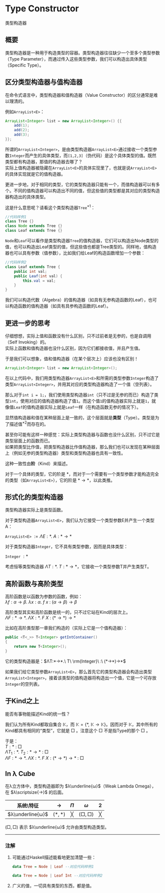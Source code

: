 # Type Constructor

类型构造器

## 概要

类型构造器是一种用于构造类型的容器。类型构造器往往缺少一个至多个类型参数（Type Parameter），而通过传入这些类型参数，我们可以构造出具体类型（Specific Type）。

## 区分类型构造器与值构造器

在命令式语言中，类型构造器和值构造器（Value Constructor）的区分通常是难以理清的。

例如`ArrayList<E>`：

```Java
ArrayList<Integer> list = new ArrayList<Integer>() {{
    add(1);
    add(2);
    add(3);
}};
```

所谓的`ArrayList<Integer>`，是由类型构造器`ArrayList<E>`通过接收一个类型参数`Integer`而产生的具体类型，而`[1,2,3]`（伪代码）是这个具体类型的值。既然类型都有构造器，那值的构造器去哪了？  
实际上值构造器被隐藏在`ArrayList<E>`的具体实现里了，也就是说`ArrayList<E>`的具体实现就是它的值构造器。

更进一步地，对于相同的类型，它的类型构造器只能有一个，而值构造器可以有多个。不同的值构造器可以构造出不同的值，但这些值的类型都是其对应的类型构造器构造出的具体类型。

这是什么意思呢？请看这个类型构造器`Tree`$^{*1}$：

```Java
//代码样例1
class Tree {}
class Node extends Tree {}
class Leaf extends Tree {}
```

`Node`和`Leaf`可以看作是类型构造器`Tree`的值构造器，它们可以构造出Node类型的值，也可以构造出Leaf类型的值，但这些值也都是Tree类型的。同样地，值构造器也可以具有参数（值参数），比如我们给Leaf的构造函数增加一个参数：

```Java
//代码样例2
class Leaf extends Tree {
    public int val;
    public Leaf(int val) {
        this.val = val;
    }
}
```

我们可以构造代数（Algebra）的值构造器（如具有无参构造函数的Leaf），也可以构造函数的值构造器（如具有具参构造函数的Leaf）。

## 更进一步的思考

仔细想想，实际上值和函数没有什么区别，只不过前者是无参的，也是自调用（Self Invoking）的。  
实际上函数和值构造器也没什么区别，因为它们都接收值，并且产生值。

于是我们可以想象，值和值构造器（在某个层次上）应该也没有区别！

```Java
ArrayList<Integer> list = new ArrayList<Integer>();
```

在以上代码中，我们用类型构造器`ArrayList<E>`和所需的类型参数`Integer`构造了类型`ArrayList<Integer>`，并用其对应的类型构造器构造了一个值（空列表）。

那么对于`int i = 1;`，我们使用类型构造器`int`（只不过是无参的而已）构造了类型`int`，使用对应的值构造器构造了值`1`。而这个值`1`的值构造器实际上就是`1`，就像值`Leaf`的值构造器实际上就是`Leaf`一样（在构造函数无参的情况下）。

显然值构造器和值在某种层面上是一致的，这个层面就是**类型**（Type）。类型是为了描述值$^{*2}$而存在的。

甚至你可能有这样一种感觉：实际上类型构造器与函数也没什么区别，只不过它是类型层面上的函数而已。  
如果把类型比作值，把类型构造器比作值构造器，那么我们也可以发现在某种层面上（例如无参的类型构造器）类型和类型构造器也具有一致性。

这种一致性由**阶**（Kind）来描述。  

对于一个具体的类型，它的阶是 $*$，而对于一个需要有一个类型参数才能构造完全的类型（如`ArrayList<E>`），它的阶是 $*→*$，以此类推。

## 形式化的类型构造器

类型构造器实际上是类型函数。

对于类型构造器`ArrayList<E>`，我们认为它接受一个类型参数E并产生一个类型A：

`ArrayList<E>`$\ :=ΛE:*.\ A:*→*$

对于类型构造器`Integer`，它不具有类型参数，因而是具体类型：

`Integer`$\ :*$

考虑恒等类型构造器 $ΛT:*.\ T:*→*$，它接收一个类型参数T并产生类型T。

## 高阶函数与高阶类型

高阶函数是以函数为参数的函数，例如：  
$λf:α→β.\ λx:α.\ f\ x\ :\ (α→β)→β$

高阶类型其实和高阶函数是统一的，只不过它站在Kind的层次上。  
$ΛF:*→*.\ ΛX:*.\ F\ X\ :\ (*→*)→*$

比如在高阶类型那一章我们构造的（实际上它是一个值构造器）：

```Java
public <T<_>> T<Integer> getIntContainer()
{
    return new T<Integer>();
}
```

它的类型构造器是：$ΛT:*→*.\ T\ \rm{Integer}\ :\ (*→*)→*$

如果我们给它类型参数`ArrayList<E>`，那么首先它的类型构造器会构造出类型`ArrayList<Integer>`，接着该类型的值构造器将构造出一个值，它是一个可存放`Integer`的空列表。

## 于Kind之上

能否有事物能描述Kind的统一性？

我们认为所有Kind都取自集合 $\mathbb{K}$，而 $\mathbb{K}=\{*,\ \mathbb{K}→\mathbb{K}\}$。因而对于 $\mathbb{K}$，其中所有的Kind都具有相同的“类型”，它就是 $□$ 。注意这个 $□$ 不是指Type的那个 $□$ 。

于是：  
$T:*\ :\ □$  
$ΛT_1:*.\ T_2:*→*\ :\ □$  
$ΛF:*→*.\ ΛX:*.\ F\ X:(*→*)→*\ :\ □$

## In λ Cube

在λ立方体中，类型构造器即为 $λ\underline{ω}$（Weak Lambda Omega），在 $λ\scriptsize{→}$ 的后面。

|    系统\特征     |   $→$   |  $Π$  |   $ω$   |  $2$  |
| :--------------: | :-----: | :---: | :-----: | :---: |
| $λ\underline{ω}$ | $(*,*)$ |   ╳   | $(□,□)$ |   ╳   |

$(□,□)$ 表示 $λ\underline{ω}$ 允许由类型构造类型。

---

### 注解

1. 可能通过Haskell描述能看地更加清楚一些：

   ```Haskell
   data Tree = Node | Leaf --对应代码样例1
   ```

   ```Haskell
   data Tree = Node | Leaf Int --对应代码样例2
   ```

2. 广义的值，一切具有类型的东西，都是值。
